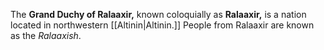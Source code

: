 The **Grand Duchy of Ralaaxir,** known coloquially as **Ralaaxir,** is a nation located in northwestern [[Altinin|Altinin.]] People from Ralaaxir are known as the *Ralaaxish*.